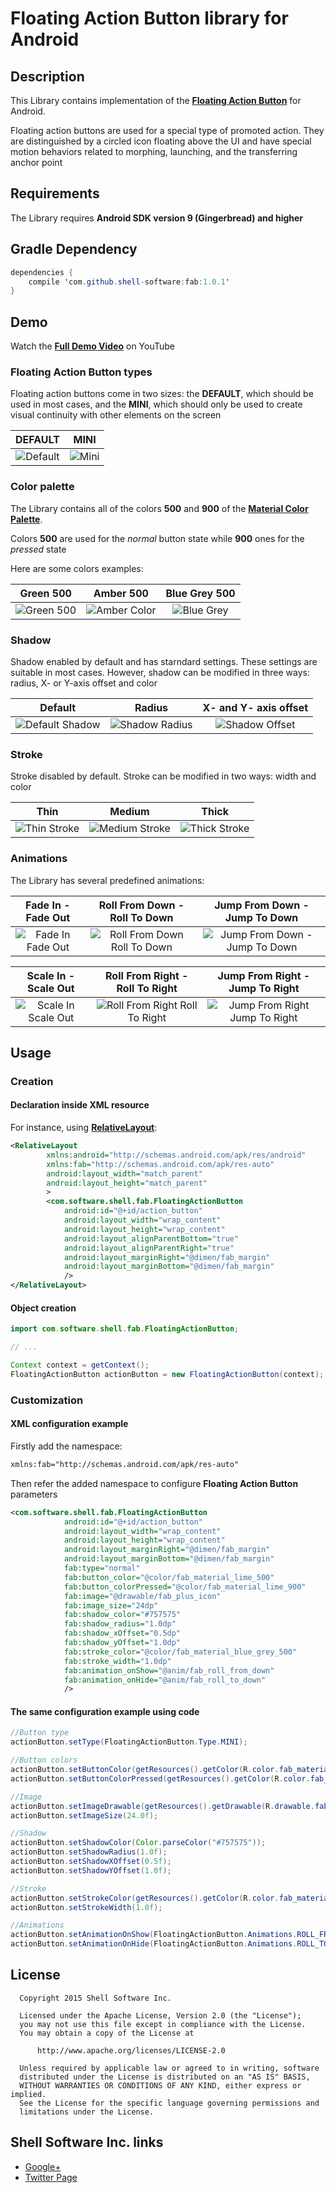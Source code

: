 # Floating Action Button library for Android

## Description

This Library contains implementation of the [**Floating Action Button**](http://www.google.com/design/spec/components/buttons.html#buttons-floating-action-button) for Android.

Floating action buttons are used for a special type of promoted action. They are distinguished by a circled icon floating above the UI and have special motion behaviors related to morphing, launching, and the transferring anchor point

## Requirements

The Library requires **Android SDK version 9 (Gingerbread) and higher**

## Gradle Dependency

```java
dependencies {
	compile 'com.github.shell-software:fab:1.0.1'
}
```

## Demo

Watch the [**Full Demo Video**](https://www.youtube.com/watch?v=skSApXvi4xM) on YouTube

### Floating Action Button types

Floating action buttons come in two sizes: the **DEFAULT**, which should be used in most cases, and the **MINI**, which should only be used to create visual continuity with other elements on the screen

DEFAULT | MINI
:-:|:-:
![Default](https://github.com/shell-software/fab/blob/master/demo/button_type_default.png) | ![Mini](https://github.com/shell-software/fab/blob/master/demo/button_type_mini.png)

### Color palette

The Library contains all of the colors **500** and **900** of the [**Material Color Palette**](http://www.google.com/design/spec/style/color.html#color-color-palette).

Colors **500** are used for the *normal* button state while **900** ones for the *pressed* state

Here are some colors examples:

Green 500 | Amber 500 | Blue Grey 500
:-:|:-:|:-:
![Green 500](https://github.com/shell-software/fab/blob/master/demo/color_green.png) | ![Amber Color](https://github.com/shell-software/fab/blob/master/demo/color_amber.png) | ![Blue Grey](https://github.com/shell-software/fab/blob/master/demo/color_blue_grey.png)

### Shadow

Shadow enabled by default and has starndard settings. These settings are suitable in most cases. However, shadow can be modified in three ways: radius, X- or Y-axis offset and color

Default | Radius | X- and Y- axis offset
:-:|:-:|:-:
![Default Shadow](https://github.com/shell-software/fab/blob/master/demo/default_shadow.png) | ![Shadow Radius](https://github.com/shell-software/fab/blob/master/demo/shadow_radius.png) | ![Shadow Offset](https://github.com/shell-software/fab/blob/master/demo/shadow_axis_offset.png)

### Stroke

Stroke disabled by default.
Stroke can be modified in two ways: width and color

Thin | Medium | Thick
:-:|:-:|:-:
![Thin Stroke](https://github.com/shell-software/fab/blob/master/demo/stroke_thin.png) | ![Medium Stroke](https://github.com/shell-software/fab/blob/master/demo/stroke_medium.png) | ![Thick Stroke](https://github.com/shell-software/fab/blob/master/demo/stroke_thick.png)


### Animations

The Library has several predefined animations:

Fade In - Fade Out | Roll From Down - Roll To Down | Jump From Down - Jump To Down
:-:|:-:|:-:
![Fade In Fade Out](https://github.com/shell-software/fab/blob/master/demo/animation_fade_in_fade_out.gif) | ![Roll From Down Roll To Down](https://github.com/shell-software/fab/blob/master/demo/animation_roll_from_down_roll_to_down.gif) | ![Jump From Down - Jump To Down](https://github.com/shell-software/fab/blob/master/demo/animation_jump_from_down_jump_to_down.gif)

Scale In - Scale Out | Roll From Right - Roll To Right | Jump From Right - Jump To Right
:-:|:-:|:-:
![Scale In Scale Out](https://github.com/shell-software/fab/blob/master/demo/animation_scale_in_scale_out.gif) | ![Roll From Right Roll To Right](https://github.com/shell-software/fab/blob/master/demo/animation_roll_from_right_roll_to_right.gif) | ![Jump From Right Jump To Right](https://github.com/shell-software/fab/blob/master/demo/animation_jump_from_right_jump_to_right.gif)

## Usage

### Creation

#### Declaration inside XML resource

For instance, using [**RelativeLayout**](http://developer.android.com/reference/android/widget/RelativeLayout.html):

```xml
<RelativeLayout 
        xmlns:android="http://schemas.android.com/apk/res/android"
        xmlns:fab="http://schemas.android.com/apk/res-auto"
        android:layout_width="match_parent"
        android:layout_height="match_parent"
        >
        <com.software.shell.fab.FloatingActionButton 
            android:id="@+id/action_button"
            android:layout_width="wrap_content"
            android:layout_height="wrap_content"
            android:layout_alignParentBottom="true" 
            android:layout_alignParentRight="true"
            android:layout_marginRight="@dimen/fab_margin"
            android:layout_marginBottom="@dimen/fab_margin"
            />
</RelativeLayout>
```

#### Object creation

```java
import com.software.shell.fab.FloatingActionButton;

// ...

Context context = getContext();
FloatingActionButton actionButton = new FloatingActionButton(context);
```

### Customization

#### XML configuration example

Firstly add the namespace:
```xml
xmlns:fab="http://schemas.android.com/apk/res-auto"
```

Then refer the added namespace to configure **Floating Action Button** parameters
```xml
<com.software.shell.fab.FloatingActionButton 
            android:id="@+id/action_button"
            android:layout_width="wrap_content"
            android:layout_height="wrap_content"
            android:layout_marginRight="@dimen/fab_margin"
            android:layout_marginBottom="@dimen/fab_margin"
            fab:type="normal"
            fab:button_color="@color/fab_material_lime_500"
            fab:button_colorPressed="@color/fab_material_lime_900"
            fab:image="@drawable/fab_plus_icon"
            fab:image_size="24dp"
            fab:shadow_color="#757575"
            fab:shadow_radius="1.0dp"
            fab:shadow_xOffset="0.5dp"
            fab:shadow_yOffset="1.0dp"
            fab:stroke_color="@color/fab_material_blue_grey_500"
            fab:stroke_width="1.0dp"
            fab:animation_onShow="@anim/fab_roll_from_down"
            fab:animation_onHide="@anim/fab_roll_to_down"
            />
```

#### The same configuration example using code

```java
//Button type
actionButton.setType(FloatingActionButton.Type.MINI);

//Button colors
actionButton.setButtonColor(getResources().getColor(R.color.fab_material_lime_500));
actionButton.setButtonColorPressed(getResources().getColor(R.color.fab_material_lime_900));

//Image
actionButton.setImageDrawable(getResources().getDrawable(R.drawable.fab_plus_icon));
actionButton.setImageSize(24.0f);

//Shadow
actionButton.setShadowColor(Color.parseColor("#757575"));
actionButton.setShadowRadius(1.0f);
actionButton.setShadowXOffset(0.5f);
actionButton.setShadowYOffset(1.0f);

//Stroke
actionButton.setStrokeColor(getResources().getColor(R.color.fab_material_blue_grey_500));
actionButton.setStrokeWidth(1.0f);

//Animations
actionButton.setAnimationOnShow(FloatingActionButton.Animations.ROLL_FROM_DOWN);
actionButton.setAnimationOnHide(FloatingActionButton.Animations.ROLL_TO_DOWN);
```

## License

```
  Copyright 2015 Shell Software Inc.

  Licensed under the Apache License, Version 2.0 (the "License");
  you may not use this file except in compliance with the License.
  You may obtain a copy of the License at

      http://www.apache.org/licenses/LICENSE-2.0

  Unless required by applicable law or agreed to in writing, software
  distributed under the License is distributed on an "AS IS" BASIS,
  WITHOUT WARRANTIES OR CONDITIONS OF ANY KIND, either express or implied.
  See the License for the specific language governing permissions and
  limitations under the License.
```

## Shell Software Inc. links

* [Google+](https://plus.google.com/112119444427380215269)
* [Twitter Page](https://twitter.com/shell_software)
